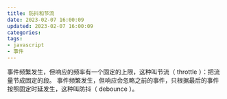 ```yaml
---
title: 防抖和节流
date: 2023-02-07 16:00:09
updated: 2023-02-07 16:00:09
categories:
tags:
- javascript
- 事件
---
```


事件频繁发生，但响应的频率有一个固定的上限，这种叫节流（ throttle  ）：把流量节成固定的段。
事件频繁发生，但响应会忽略之前的事件，只根据最后的事件按照固定时延发生，这种叫防抖（ debounce ）。
